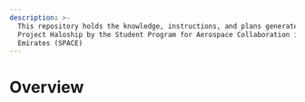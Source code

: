 ```yaml
---
description: >-
  This repository holds the knowledge, instructions, and plans generated for
  Project Haloship by the Student Program for Aerospace Collaboration in the
  Emirates (SPACE)
---
```


# Overview

